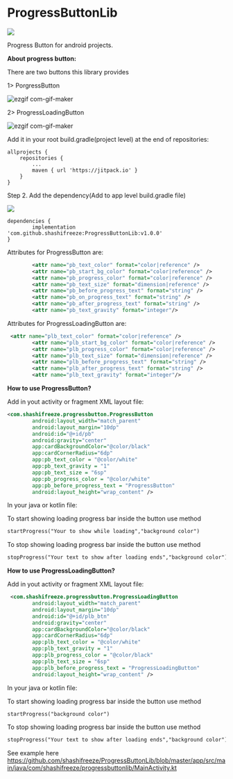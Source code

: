 # ProgressButtonLib
[![](https://jitpack.io/v/shashifreeze/ProgressButtonLib.svg)](https://jitpack.io/#shashifreeze/ProgressButtonLib)

Progress Button for android projects.

<b>About progress button:</b>

There are two buttons this library provides

1> PorgressButton

![ezgif com-gif-maker](https://user-images.githubusercontent.com/30362030/134495610-6326b04e-23b6-4e21-aa88-960736a832ed.gif)


2> ProgressLoadingButton

![ezgif com-gif-maker](https://user-images.githubusercontent.com/30362030/134495090-4e304afc-a9f8-4362-97bc-8c5c8f16bd36.gif)


Add it in your root build.gradle(project level) at the end of repositories:

	allprojects {
		repositories {
			...
			maven { url 'https://jitpack.io' }
		}
	}
Step 2. Add the dependency(Add to app level build.gradle file)

[![](https://jitpack.io/v/shashifreeze/ProgressButtonLib.svg)](https://jitpack.io/#shashifreeze/ProgressButtonLib)

	dependencies {
	        implementation 'com.github.shashifreeze:ProgressButtonLib:v1.0.0'
	}

Attributes for ProgressButton are:

```XML
        <attr name="pb_text_color" format="color|reference" />
        <attr name="pb_start_bg_color" format="color|reference" />
        <attr name="pb_progress_color" format="color|reference" />
        <attr name="pb_text_size" format="dimension|reference" />
        <attr name="pb_before_progress_text" format="string" />
        <attr name="pb_on_progress_text" format="string" />
        <attr name="pb_after_progress_text" format="string" />
        <attr name="pb_text_gravity" format="integer"/>
``` 
Attributes for ProgressLoadingButton are:

```XML
 <attr name="plb_text_color" format="color|reference" />
        <attr name="plb_start_bg_color" format="color|reference" />
        <attr name="plb_progress_color" format="color|reference" />
        <attr name="plb_text_size" format="dimension|reference" />
        <attr name="plb_before_progress_text" format="string" />
        <attr name="plb_after_progress_text" format="string" />
        <attr name="plb_text_gravity" format="integer"/>
``` 

<b>How to use ProgressButton?</b>

Add in yout activity or fragment XML layout file: 

```XML
<com.shashifreeze.progressbutton.ProgressButton
        android:layout_width="match_parent"
        android:layout_margin="10dp"
        android:id="@+id/pb"
        android:gravity="center"
        app:cardBackgroundColor="@color/black"
        app:cardCornerRadius="6dp"
        app:pb_text_color = "@color/white"
        app:pb_text_gravity = "1"
        app:pb_text_size = "6sp"
        app:pb_progress_color = "@color/white"
        app:pb_before_progress_text = "ProgressButton"
        android:layout_height="wrap_content" />
``` 

In your java or kotlin file:

To start showing loading progress bar inside the button use method
```XML
startProgress("Your to show while loading","background color")
``` 
To stop showing loading progress bar inside the button use method 
```XML
stopProgress("Your text to show after loading ends","background color")
``` 

<b>How to use ProgressLoadingButton?</b>

Add in yout activity or fragment XML layout file: 

```XML
 <com.shashifreeze.progressbutton.ProgressLoadingButton
        android:layout_width="match_parent"
        android:layout_margin="10dp"
        android:id="@+id/plb_btn"
        android:gravity="center"
        app:cardBackgroundColor="@color/black"
        app:cardCornerRadius="6dp"
        app:plb_text_color = "@color/white"
        app:plb_text_gravity = "1"
        app:plb_progress_color = "@color/black"
        app:plb_text_size = "6sp"
        app:plb_before_progress_text = "ProgressLoadingButton"
        android:layout_height="wrap_content" />
``` 

In your java or kotlin file:

To start showing loading progress bar inside the button use method
```XML
startProgress("background color")
``` 
To stop showing loading progress bar inside the button use method 
```XML
stopProgress("Your text to show after loading ends","background color")
``` 

See example here
https://github.com/shashifreeze/ProgressButtonLib/blob/master/app/src/main/java/com/shashifreeze/progressbuttonlib/MainActivity.kt
